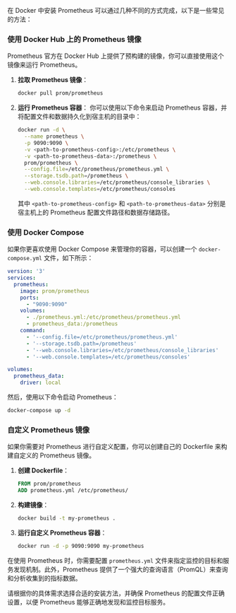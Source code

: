 
在 Docker 中安装 Prometheus 可以通过几种不同的方式完成，以下是一些常见的方法：

### 使用 Docker Hub 上的 Prometheus 镜像

Prometheus 官方在 Docker Hub 上提供了预构建的镜像，你可以直接使用这个镜像来运行 Prometheus。

1. **拉取 Prometheus 镜像**：
   ```bash
   docker pull prom/prometheus
   ```

2. **运行 Prometheus 容器**：
   你可以使用以下命令来启动 Prometheus 容器，并将配置文件和数据持久化到宿主机的目录中：
   ```bash
   docker run -d \
     --name prometheus \
     -p 9090:9090 \
     -v <path-to-prometheus-config>:/etc/prometheus \
     -v <path-to-prometheus-data>:/prometheus \
     prom/prometheus \
     --config.file=/etc/prometheus/prometheus.yml \
     --storage.tsdb.path=/prometheus \
     --web.console.libraries=/etc/prometheus/console_libraries \
     --web.console.templates=/etc/prometheus/consoles
   ```
   其中 `<path-to-prometheus-config>` 和 `<path-to-prometheus-data>` 分别是宿主机上的 Prometheus 配置文件路径和数据存储路径。

### 使用 Docker Compose

如果你更喜欢使用 Docker Compose 来管理你的容器，可以创建一个 `docker-compose.yml` 文件，如下所示：

```yaml
version: '3'
services:
  prometheus:
    image: prom/prometheus
    ports:
      - "9090:9090"
    volumes:
      - ./prometheus.yml:/etc/prometheus/prometheus.yml
      - prometheus_data:/prometheus
    command:
      - '--config.file=/etc/prometheus/prometheus.yml'
      - '--storage.tsdb.path=/prometheus'
      - '--web.console.libraries=/etc/prometheus/console_libraries'
      - '--web.console.templates=/etc/prometheus/consoles'

volumes:
  prometheus_data:
    driver: local
```

然后，使用以下命令启动 Prometheus：

```bash
docker-compose up -d
```

### 自定义 Prometheus 镜像

如果你需要对 Prometheus 进行自定义配置，你可以创建自己的 Dockerfile 来构建自定义的 Prometheus 镜像。

1. **创建 Dockerfile**：
   ```Dockerfile
   FROM prom/prometheus
   ADD prometheus.yml /etc/prometheus/
   ```

2. **构建镜像**：
   ```bash
   docker build -t my-prometheus .
   ```

3. **运行自定义 Prometheus 容器**：
   ```bash
   docker run -d -p 9090:9090 my-prometheus
   ```

在使用 Prometheus 时，你需要配置 `prometheus.yml` 文件来指定监控的目标和服务发现机制。此外，Prometheus 提供了一个强大的查询语言（PromQL）来查询和分析收集到的指标数据。

请根据你的具体需求选择合适的安装方法，并确保 Prometheus 的配置文件正确设置，以便 Prometheus 能够正确地发现和监控目标服务。
